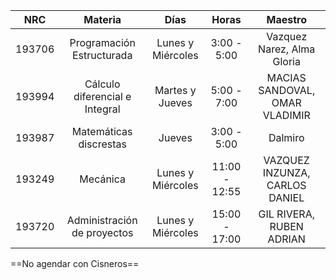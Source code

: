 |NRC|Materia|Días|Horas|Maestro|
|:-:|:-:|:-:|:-:|:-:|
|193706|Programación Estructurada|Lunes y Miércoles|3:00 - 5:00|Vazquez Narez, Alma Gloria|
|193994|Cálculo diferencial e Integral|Martes y Jueves|5:00 - 7:00|MACIAS SANDOVAL, OMAR VLADIMIR
|193987|Matemáticas discrestas|Jueves|3:00 - 5:00|Dalmiro|
|193249|Mecánica|Lunes y Miércoles|11:00 - 12:55|VAZQUEZ INZUNZA, CARLOS DANIEL
|193720|Administración de proyectos|Lunes y Miércoles|15:00 - 17:00|GIL RIVERA, RUBEN ADRIAN

==No agendar con Cisneros==


